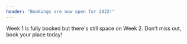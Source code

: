 ```yaml
---
header: "Bookings are now open for 2022!"
---
```

Week 1 is fully booked but there's still space on Week 2. Don't miss out, book your place today!
